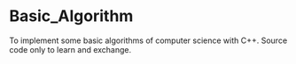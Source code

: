 # Basic_Algorithm
To implement some basic algorithms of computer science with C++.
Source code only to learn and exchange.
